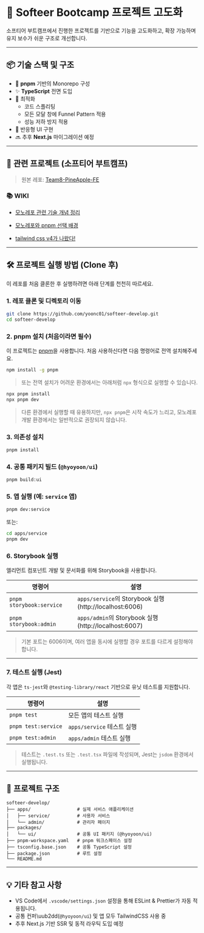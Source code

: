 # 🍍 Softeer Bootcamp 프로젝트 고도화

소프티어 부트캠프에서 진행한 프로젝트를 기반으로 기능을 고도화하고, 확장 가능하며 유지 보수가 쉬운 구조로 개선합니다.

---

## 📦 기술 스택 및 구조

- 🧶 **pnpm** 기반의 Monorepo 구성
- ✨ **TypeScript** 전면 도입
- 🚀 최적화
  - 코드 스플리팅
  - 모든 모달 창에 Funnel Pattern 적용
  - 성능 저하 방지 적용
- 📱 반응형 UI 구현
- 🔜 추후 **Next.js** 마이그레이션 예정

---

## 🧹 관련 프로젝트 (소프티어 부트캠프)

> 원본 레포: [Team8-PineApple-FE](https://github.com/softeerbootcamp4th/Team8-PineApple-FE)

### 📚 WIKI

- [모노레포 관련 기술 개념 정리](https://github.com/yoonc01/softeer-develop/wiki/%EB%AA%A8%EB%85%B8%EB%A0%88%ED%8F%AC-%EA%B4%80%EB%A0%A8-%EA%B8%B0%EC%88%A0-%EA%B0%9C%EB%85%90-%EC%A0%95%EB%A6%AC)

- [모노레포와 pnpm 선택 배경](https://github.com/yoonc01/softeer-develop/wiki/%EB%AA%A8%EB%85%B8%EB%A0%88%ED%8F%AC%EC%99%80-pnpm-%EC%84%A0%ED%83%9D-%EB%B0%B0%EA%B2%BD)

- [tailwind css v4가 나왔다!](https://github.com/yoonc01/softeer-develop/wiki/tailwindcss-config-VS-tailwindcss-theme,-apply)

---

## 🛠️ 프로젝트 실행 방법 (Clone 후)

이 레포를 처음 클론한 후 실행하려면 아래 단계를 천천히 따르세요.

### 1. 레포 클론 및 디렉토리 이동

```bash
git clone https://github.com/yoonc01/softeer-develop.git
cd softeer-develop
```

### 2. pnpm 설치 (처음이라면 필수)

이 프로젝트는 [pnpm](https://pnpm.io/)을 사용합니다. 처음 사용하신다면 다음 명령어로 전역 설치해주세요.

```bash
npm install -g pnpm
```

> 또는 전역 설치가 어려운 환경에서는 아래처럼 `npx` 형식으로 실행할 수 있습니다.

```bash
npx pnpm install
npx pnpm dev
```

> 다른 환경에서 실행할 때 유용하지만, `npx pnpm`은 시작 속도가 느리고, 모노레포 개발 환경에서는 일반적으로 권장되지 않습니다.

### 3. 의존성 설치

```bash
pnpm install
```

### 4. 공통 패키지 빌드 (`@hyoyoon/ui`)

```bash
pnpm build:ui
```

### 5. 앱 실행 (예: `service` 앱)

```bash
pnpm dev:service
```

또는:

```bash
cd apps/service
pnpm dev
```

### 6. Storybook 실행

엘리먼트 컴포넌트 개발 및 문서화를 위해 Storybook을 사용합니다.

| 명령어                   | 설명                                                    |
| ------------------------ | ------------------------------------------------------- |
| `pnpm storybook:service` | `apps/service`의 Storybook 실행 (http://localhost:6006) |
| `pnpm storybook:admin`   | `apps/admin`의 Storybook 실행 (http://localhost:6007)   |

> 기본 포트는 6006이며, 여러 앱을 동시에 실행할 경우 포트를 다르게 설정해야 합니다.

---

### 7. 테스트 실행 (Jest)

각 앱은 `ts-jest`와 `@testing-library/react` 기반으로 유닛 테스트를 지원합니다.

| 명령어              | 설명                       |
| ------------------- | -------------------------- |
| `pnpm test`         | 모든 앱의 테스트 실행      |
| `pnpm test:service` | `apps/service` 테스트 실행 |
| `pnpm test:admin`   | `apps/admin` 테스트 실행   |

> 테스트는 `.test.ts` 또는 `.test.tsx` 파일에 작성되며, Jest는 `jsdom` 환경에서 실행됩니다.

---

## 📁 프로젝트 구조

```
softeer-develop/
├── apps/                 # 실제 서비스 애플리케이션
│   ├── service/          # 사용자 서비스
│   └── admin/            # 관리자 페이지
├── packages/
│   └── ui/               # 공통 UI 패키지 (@hyoyoon/ui)
├── pnpm-workspace.yaml   # pnpm 워크스페이스 설정
├── tsconfig.base.json    # 공통 TypeScript 설정
├── package.json          # 루트 설정
└── README.md
```

---

## 💡 기타 참고 사항

- VS Code에서 `.vscode/settings.json` 설정을 통해 ESLint & Prettier가 자동 적용됩니다.
- 공통 컨퍼\uub2dd(`@hyoyoon/ui`) 및 앱 모두 TailwindCSS 사용 중
- 추후 Next.js 기반 SSR 및 동적 라우틱 도입 예정
